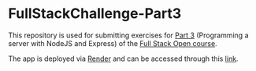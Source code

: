 # FullStackChallenge-Part3

This repository is used for submitting exercises for [Part 3](https://fullstackopen.com/en/part3) (Programming a server with NodeJS and Express) of the [Full Stack Open course](https://fullstackopen.com/en).

The app is deployed via [Render](https://render.com/) and can be accessed through this [link](https://full-stack-challenge-phonebook.onrender.com).

